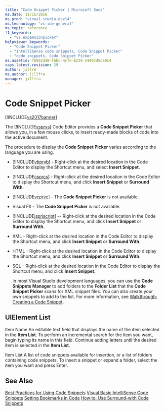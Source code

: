 ```yaml
---
title: "Code Snippet Picker | Microsoft Docs"
ms.date: 11/15/2016
ms.prod: "visual-studio-dev14"
ms.technology: "vs-ide-general"
ms.topic: reference
f1_keywords:
  - "vs.expansionpicker"
helpviewer_keywords:
  - "Code Snippet Picker"
  - "IntelliSense code snippets, Code Snippet Picker"
  - "code snippets, Code Snippet Picker"
ms.assetid: f0862d48-fbbc-4cfe-b228-24492d5c89c4
caps.latest.revision: 29
author: jillre
ms.author: jillfra
manager: jillfra
---
```

# Code Snippet Picker
[!INCLUDE[vs2017banner](../../includes/vs2017banner.md)]

The [!INCLUDE[vsprvs](../../includes/vsprvs-md.md)] Code Editor provides a **Code Snippet Picker** that allows you, in a few mouse clicks, to insert ready-made blocks of code into the active document.

 The procedure to display the **Code Snippet Picker** varies according to the language you are using.

- [!INCLUDE[vbprvb](../../includes/vbprvb-md.md)] - Right-click at the desired location in the Code Editor to display the Shortcut menu, and select **Insert Snippet**.

- [!INCLUDE[csprcs](../../includes/csprcs-md.md)] - Right-click at the desired location in the Code Editor to display the Shortcut menu, and click **Insert Snippet** or **Surround With**.

- [!INCLUDE[vcprvc](../../includes/vcprvc-md.md)] - The **Code Snippet Picker** is not available.

- Visual F# - The **Code Snippet Picker** is not available.

- [!INCLUDE[jsprjscript](../../includes/jsprjscript-md.md)] -- Right-click at the desired location in the Code Editor to display the Shortcut menu, and click **Insert Snippet** or **Surround With**.

- XML - Right-click at the desired location in the Code Editor to display the Shortcut menu, and click **Insert Snippet** or **Surround With**.

- HTML - Right-click at the desired location in the Code Editor to display the Shortcut menu, and click **Insert Snippet** or **Surround With**.

- SQL - Right-click at the desired location in the Code Editor to display the Shortcut menu, and click **Insert Snippet**.

  In most Visual Studio development languages, you can use the **Code Snippets Manager** to add folders to the **Folder List** that the **Code Snippet Picker** scans for XML snippet files. You can also create your own snippets to add to the list. For more information, see [Walkthrough: Creating a Code Snippet](../../ide/walkthrough-creating-a-code-snippet.md).

## UIElement List
 Item Name
 An editable text field that displays the name of the item selected in the **Item List**. To perform an incremental search for the item you want, begin typing its name in this field. Continue adding letters until the desired item is selected in the **Item List**.

 Item List
 A list of code snippets available for insertion, or a list of folders containing code snippets. To insert a snippet or expand a folder, select the item you want and press Enter.

## See Also
 [Best Practices for Using Code Snippets](../../ide/best-practices-for-using-code-snippets.md)
 [Visual Basic IntelliSense Code Snippets](https://msdn.microsoft.com/library/ffdde4c9-8141-4906-b09b-15181357a643)
 [Setting Bookmarks in Code](../../ide/setting-bookmarks-in-code.md)
 [How to: Use Surround-with Code Snippets](../../ide/how-to-use-surround-with-code-snippets.md)
